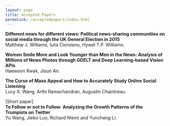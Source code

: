 ```yaml
---
layout: page
title: Accepted Papers
permalink: /acceptedpapers/index.html
---
```


>


**Different news for different views: Political news-sharing communities on social media through the UK General Election in 2015**  
Matthew J. Williams, Iulia Cioroianu, Hywel T.P. Williams. 


**Women Smile More and Look Younger than Men in the News: Analysis of Millions of News Photos through GDELT and Deep Learning-based Vision APIs**  
Haewoon Kwak, Jisun An. 


**The Curse of Mass Appeal and How to Accurately Study Online Social Listening**  
Lucy X. Wang, Arthi Ramachandran, Augustin Chaintreau. 


[Short paper]  
**To Follow or not to Follow: Analyzing the Growth Patterns of the Trumpists on Twitter**  
Yu Wang, Jiebo Luo, Richard Niemi and Yuncheng Li. 

